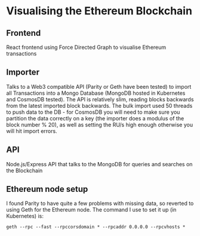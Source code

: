 # Visualising the Ethereum Blockchain

## Frontend
React frontend using Force Directed Graph to visualise Ethereum transactions

## Importer
Talks to a Web3 compatible API (Parity or Geth have been tested) to import all Transactions into a Mongo Database (MongoDB hosted in Kubernetes and CosmosDB tested).  The API is relatively slim, reading blocks backwards from the latest imported block backwards.  The bulk import used 50 threads to push data to the DB - for CosmosDB you will need to make sure you partition the data correctly on a key (the importer does a modulus of the block number % 20), as well as setting the RU/s high enough otherwise you will hit import errors.

## API
Node.js/Express API that talks to the MongoDB for queries and searches on the Blockchain

## Ethereum node setup
I found Parity to have quite a few problems with missing data, so reverted to using Geth for the Ethereum node.  The command I use to set it up (in Kubernetes) is:

```console
geth --rpc --fast --rpccorsdomain * --rpcaddr 0.0.0.0 --rpcvhosts *
```